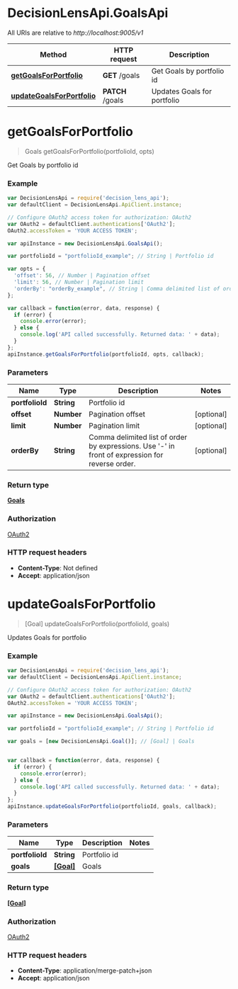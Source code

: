 # DecisionLensApi.GoalsApi

All URIs are relative to *http://localhost:9005/v1*

Method | HTTP request | Description
------------- | ------------- | -------------
[**getGoalsForPortfolio**](GoalsApi.md#getGoalsForPortfolio) | **GET** /goals | Get Goals by portfolio id
[**updateGoalsForPortfolio**](GoalsApi.md#updateGoalsForPortfolio) | **PATCH** /goals | Updates Goals for portfolio


<a name="getGoalsForPortfolio"></a>
# **getGoalsForPortfolio**
> Goals getGoalsForPortfolio(portfolioId, opts)

Get Goals by portfolio id

### Example
```javascript
var DecisionLensApi = require('decision_lens_api');
var defaultClient = DecisionLensApi.ApiClient.instance;

// Configure OAuth2 access token for authorization: OAuth2
var OAuth2 = defaultClient.authentications['OAuth2'];
OAuth2.accessToken = 'YOUR ACCESS TOKEN';

var apiInstance = new DecisionLensApi.GoalsApi();

var portfolioId = "portfolioId_example"; // String | Portfolio id

var opts = { 
  'offset': 56, // Number | Pagination offset
  'limit': 56, // Number | Pagination limit
  'orderBy': "orderBy_example", // String | Comma delimited list of order by expressions. Use '-' in front of expression for reverse order.
};

var callback = function(error, data, response) {
  if (error) {
    console.error(error);
  } else {
    console.log('API called successfully. Returned data: ' + data);
  }
};
apiInstance.getGoalsForPortfolio(portfolioId, opts, callback);
```

### Parameters

Name | Type | Description  | Notes
------------- | ------------- | ------------- | -------------
 **portfolioId** | **String**| Portfolio id | 
 **offset** | **Number**| Pagination offset | [optional] 
 **limit** | **Number**| Pagination limit | [optional] 
 **orderBy** | **String**| Comma delimited list of order by expressions. Use &#39;-&#39; in front of expression for reverse order. | [optional] 

### Return type

[**Goals**](Goals.md)

### Authorization

[OAuth2](../README.md#OAuth2)

### HTTP request headers

 - **Content-Type**: Not defined
 - **Accept**: application/json

<a name="updateGoalsForPortfolio"></a>
# **updateGoalsForPortfolio**
> [Goal] updateGoalsForPortfolio(portfolioId, goals)

Updates Goals for portfolio

### Example
```javascript
var DecisionLensApi = require('decision_lens_api');
var defaultClient = DecisionLensApi.ApiClient.instance;

// Configure OAuth2 access token for authorization: OAuth2
var OAuth2 = defaultClient.authentications['OAuth2'];
OAuth2.accessToken = 'YOUR ACCESS TOKEN';

var apiInstance = new DecisionLensApi.GoalsApi();

var portfolioId = "portfolioId_example"; // String | Portfolio id

var goals = [new DecisionLensApi.Goal()]; // [Goal] | Goals


var callback = function(error, data, response) {
  if (error) {
    console.error(error);
  } else {
    console.log('API called successfully. Returned data: ' + data);
  }
};
apiInstance.updateGoalsForPortfolio(portfolioId, goals, callback);
```

### Parameters

Name | Type | Description  | Notes
------------- | ------------- | ------------- | -------------
 **portfolioId** | **String**| Portfolio id | 
 **goals** | [**[Goal]**](Goal.md)| Goals | 

### Return type

[**[Goal]**](Goal.md)

### Authorization

[OAuth2](../README.md#OAuth2)

### HTTP request headers

 - **Content-Type**: application/merge-patch+json
 - **Accept**: application/json

